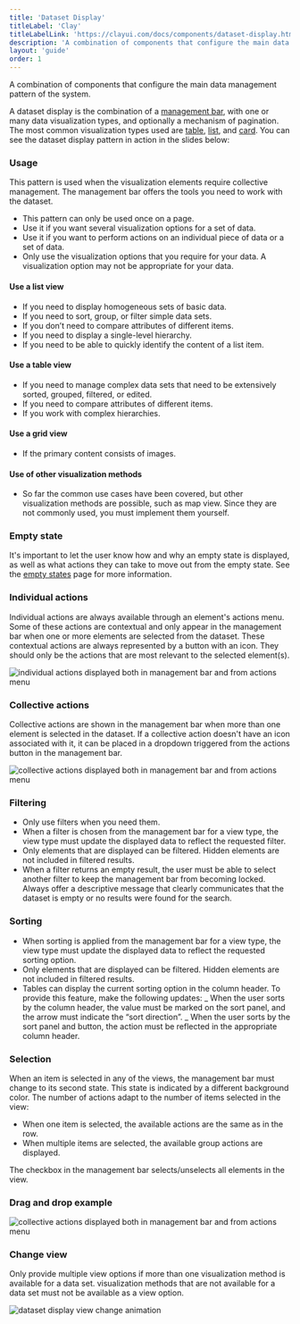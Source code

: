 ```yaml
---
title: 'Dataset Display'
titleLabel: 'Clay'
titleLabelLink: 'https://clayui.com/docs/components/dataset-display.html'
description: 'A combination of components that configure the main data management pattern of the system.'
layout: 'guide'
order: 1
---
```


<div class="page-description">A combination of components that configure the main data management pattern of the system.</div>

A dataset display is the combination of a [management bar](../management_bar), with one or many data visualization types, and optionally a mechanism of pagination. The most common visualization types used are [table](../table), [list](../list), and [card](../card). You can see the dataset display pattern in action in the slides below:

<!--
<div id="carouselExampleIndicators" class="carousel slide" data-ride="carousel">
  <ol class="carousel-indicators">
    <li data-target="#carouselExampleIndicators" data-slide-to="0" class="active"></li>
    <li data-target="#carouselExampleIndicators" data-slide-to="1"></li>
    <li data-target="#carouselExampleIndicators" data-slide-to="2"></li>
  </ol>
  <div class="carousel-inner">
    <div class="carousel-item active">
      <img class="d-block w-100" src="/images/lexicon/DTTableView.jpg" alt="First slide">
    </div>
    <div class="carousel-item">
      <img class="d-block w-100" src="/images/lexicon/DTListView.jpg" alt="Second slide">
    </div>
    <div class="carousel-item">
      <img class="d-block w-100" src="/images/lexicon/DTCardView.jpg" alt="Third slide">
    </div>
  </div>
  <a class="carousel-control-prev" href="#carouselExampleIndicators" role="button" data-slide="prev">
   <svg class="lexicon-icon lexicon-icon-angle-left"><use xlink:href="/vendor/lexicon/icons.svg#angle-left"></use></svg>
    <span class="sr-only">Previous</span>
  </a>
  <a class="carousel-control-next" href="#carouselExampleIndicators" role="button" data-slide="next">
    <svg class="lexicon-icon lexicon-icon-angle-right"><use xlink:href="/vendor/lexicon/icons.svg#angle-right"></use></svg>
    <span class="sr-only">Next</span>
  </a>
</div>
 -->

### Usage

This pattern is used when the visualization elements require collective management. The management bar offers the tools you need to work with the dataset.

-   This pattern can only be used once on a page.
-   Use it if you want several visualization options for a set of data.
-   Use it if you want to perform actions on an individual piece of data or a set of data.
-   Only use the visualization options that you require for your data. A visualization option may not be appropriate for your data.

#### Use a list view

-   If you need to display homogeneous sets of basic data.
-   If you need to sort, group, or filter simple data sets.
-   If you don’t need to compare attributes of different items.
-   If you need to display a single-level hierarchy.
-   If you need to be able to quickly identify the content of a list item.

#### Use a table view

-   If you need to manage complex data sets that need to be extensively sorted, grouped, filtered, or edited.
-   If you need to compare attributes of different items.
-   If you work with complex hierarchies.

#### Use a grid view

-   If the primary content consists of images.

#### Use of other visualization methods

-   So far the common use cases have been covered, but other visualization methods are possible, such as map view. Since they are not commonly used, you must implement them yourself.

### Empty state

It's important to let the user know how and why an empty state is displayed, as well as what actions they can take to move out from the empty state. See the [empty states](../emptyStates) page for more information.

### Individual actions

Individual actions are always available through an element's actions menu. Some of these actions are contextual and only appear in the management bar when one or more elements are selected from the dataset. These contextual actions are always represented by a button with an icon. They should only be the actions that are most relevant to the selected element(s).

![individual actions displayed both in management bar and from actions menu](/images/lexicon/DatasetDisplayIndividualActions.png)

### Collective actions

Collective actions are shown in the management bar when more than one element is selected in the dataset. If a collective action doesn't have an icon associated with it, it can be placed in a dropdown triggered from the actions button in the management bar.

![collective actions displayed both in management bar and from actions menu](/images/lexicon/DatasetDisplayGroupActions.png)

### Filtering

-   Only use filters when you need them.
-   When a filter is chosen from the management bar for a view type, the view type must update the displayed data to reflect the requested filter.
-   Only elements that are displayed can be filtered. Hidden elements are not included in filtered results.
-   When a filter returns an empty result, the user must be able to select another filter to keep the management bar from becoming locked. Always offer a descriptive message that clearly communicates that the dataset is empty or no results were found for the search.

### Sorting

-   When sorting is applied from the management bar for a view type, the view type must update the displayed data to reflect the requested sorting option.
-   Only elements that are displayed can be filtered. Hidden elements are not included in filtered results.
-   Tables can display the current sorting option in the column header. To provide this feature, make the following updates:
    _ When the user sorts by the column header, the value must be marked on the sort panel, and the arrow must indicate the “sort direction”.
    _ When the user sorts by the sort panel and button, the action must be reflected in the appropriate column header.

### Selection

When an item is selected in any of the views, the management bar must change to its second state. This state is indicated by a different background color. The number of actions adapt to the number of items selected in the view:

-   When one item is selected, the available actions are the same as in the row.
-   When multiple items are selected, the available group actions are displayed.

The checkbox in the management bar selects/unselects all elements in the view.

### Drag and drop example

![collective actions displayed both in management bar and from actions menu](/images/lexicon/DatasetDisplayDragDrop.png)

### Change view

Only provide multiple view options if more than one visualization method is available for a data set. visualization methods that are not available for a data set must not be available as a view option.

![dataset display view change animation](/images/lexicon/DatasetDisplayChangeView.gif)
